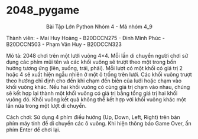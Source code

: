 # 2048_pygame
<p align="center">
Bài Tập Lớn Python Nhóm 4 - Mã nhóm 4_9
</p>
Thành viên:
- Mai Huy Hoàng - B20DCCN275
- Đinh Minh Phúc - B20DCCN503
- Phạm Văn Huy - B20DCCN323

Mô tả: 2048 chơi trên một lưới vuông 4×4. Mỗi lần di chuyển người chơi sử dụng các phím mũi tên và các khối vuông sẽ trượt theo một trong bốn hướng tương ứng (lên, xuống, trái, phải). Mỗi lượt có một khối có giá trị 2 hoặc 4 sẽ xuất hiện ngẫu nhiên ở một ô trống trên lưới. Các khối vuông trượt theo hướng chỉ định cho đến khi chạm đến biên của lưới hoặc chạm vào khối vuông khác. Nếu hai khối vuông có cùng giá trị chạm vào nhau, chúng sẽ kết hợp lại thành một khối vuông có giá trị bằng tổng giá trị hai khối vuông đó. Khối vuông kết quả không thể kết hợp với khối vuông khác một lần nữa trong một lượt di chuyển. 

Cách chơi: Sử dụng 4 phím điều hướng (Up, Down, Left, Right) trên bàn phím máy tính để di chuyển các ô vuông. Khi hiện thông báo Game Over, ấn phím Enter để chơi lại. 
